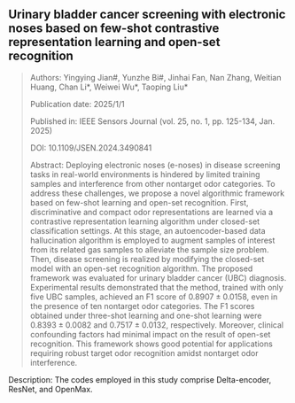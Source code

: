 ## Urinary bladder cancer screening with electronic noses based on few-shot contrastive representation learning and open-set recognition

> Authors: Yingying Jian#, Yunzhe Bi#, Jinhai Fan, Nan Zhang, Weitian Huang, Chan Li*, Weiwei Wu*, Taoping Liu*
>
> Publication date: 2025/1/1
>
> Published in: IEEE Sensors Journal (vol. 25, no. 1, pp. 125-134, Jan. 2025)
>
> DOI: 10.1109/JSEN.2024.3490841
> 
> Abstract: Deploying electronic noses (e-noses) in disease screening tasks in real-world environments is hindered by limited training samples and interference from other nontarget odor categories. To address these challenges, we propose a novel algorithmic framework based on few-shot learning and open-set recognition. First, discriminative and compact odor representations are learned via a contrastive representation learning algorithm under closed-set classification settings. At this stage, an autoencoder-based data hallucination algorithm is employed to augment samples of interest from its related gas samples to alleviate the sample size problem. Then, disease screening is realized by modifying the closed-set model with an open-set recognition algorithm. The proposed framework was evaluated for urinary bladder cancer (UBC) diagnosis. Experimental results demonstrated that the method, trained with only five UBC samples, achieved an F1 score of $0.8907 \pm 0.0158$, even in the presence of ten nontarget odor categories. The F1 scores obtained under three-shot learning and one-shot learning were $0.8393 \pm 0.0082$ and $0.7517 \pm 0.0132$, respectively. Moreover, clinical confounding factors had minimal impact on the result of open-set recognition. This framework shows good potential for applications requiring robust target odor recognition amidst nontarget odor interference.

Description: The codes employed in this study comprise Delta-encoder, ResNet, and OpenMax.
